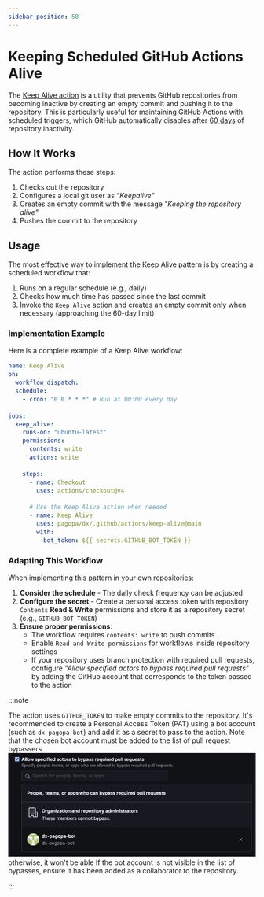 ```yaml
---
sidebar_position: 50
---
```


# Keeping Scheduled GitHub Actions Alive

The
[Keep Alive action](https://github.com/pagopa/dx/tree/main/actions/keep-alive)
is a utility that prevents GitHub repositories from becoming inactive by
creating an empty commit and pushing it to the repository. This is particularly
useful for maintaining GitHub Actions with scheduled triggers, which GitHub
automatically disables after
[60 days](https://docs.github.com/en/actions/managing-workflow-runs-and-deployments/managing-workflow-runs/disabling-and-enabling-a-workflow)
of repository inactivity.

## How It Works

The action performs these steps:

1. Checks out the repository
2. Configures a local git user as _"Keepalive"_
3. Creates an empty commit with the message _"Keeping the repository alive"_
4. Pushes the commit to the repository

## Usage

The most effective way to implement the Keep Alive pattern is by creating a
scheduled workflow that:

1. Runs on a regular schedule (e.g., daily)
2. Checks how much time has passed since the last commit
3. Invoke the `Keep Alive` action and creates an empty commit only when
   necessary (approaching the 60-day limit)

### Implementation Example

Here is a complete example of a Keep Alive workflow:

```yaml
name: Keep Alive
on:
  workflow_dispatch:
  schedule:
    - cron: "0 0 * * *" # Run at 00:00 every day

jobs:
  keep_alive:
    runs-on: "ubuntu-latest"
    permissions:
      contents: write
      actions: write

    steps:
      - name: Checkout
        uses: actions/checkout@v4

      # Use the Keep Alive action when needed
      - name: Keep Alive
        uses: pagopa/dx/.github/actions/keep-alive@main
        with:
          bot_token: ${{ secrets.GITHUB_BOT_TOKEN }}
```

### Adapting This Workflow

When implementing this pattern in your own repositories:

1. **Consider the schedule** - The daily check frequency can be adjusted
2. **Configure the secret** - Create a personal access token with repository
   `Contents` **Read & Write** permissions and store it as a repository secret
   (e.g., `GITHUB_BOT_TOKEN`)
3. **Ensure proper permissions**:
   - The workflow requires `contents: write` to push commits
   - Enable `Read and Write permissions` for workflows inside repository
     settings
   - If your repository uses branch protection with required pull requests,
     configure _"Allow specified actors to bypass required pull requests"_ by
     adding the GitHub account that corresponds to the token passed to the
     action

:::note

The action uses `GITHUB_TOKEN` to make empty commits to the repository. It's
recommended to create a Personal Access Token (PAT) using a bot account (such as
`dx-pagopa-bot`) and add it as a secret to pass to the action. Note that the
chosen bot account must be added to the list of pull request bypassers
![GitHub Branch Protection](./branch-protection.png) otherwise, it won't be able
If the bot account is not visible in the list of bypasses, ensure it has been
added as a collaborator to the repository.

:::
